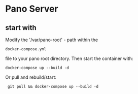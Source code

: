 # Pano Server

## start with

Modify the '/var/pano-root' - path within the

    docker-compose.yml

file to your pano root directory. Then start the container with:

    docker-compose up --build -d

Or pull and rebuild/start:

     git pull && docker-compose up --build -d

